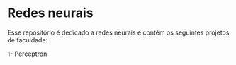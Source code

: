 # Redes neurais 

Esse repositório é dedicado a redes neurais e contém os seguintes projetos de faculdade:

1- Perceptron
